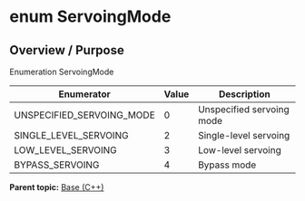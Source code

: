 # enum ServoingMode

## Overview / Purpose

Enumeration ServoingMode

|Enumerator|Value|Description|
|----------|-----|-----------|
|UNSPECIFIED\_SERVOING\_MODE|0|Unspecified servoing mode|
|SINGLE\_LEVEL\_SERVOING|2|Single-level servoing|
|LOW\_LEVEL\_SERVOING|3|Low-level servoing|
|BYPASS\_SERVOING|4|Bypass mode|

**Parent topic:** [Base \(C++\)](../../summary_pages/Base.md)

